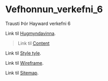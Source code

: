 # Vefhonnun_verkefni_6
 Trausti Þór Hayward verkefni 6
 
Link til [Hugmyndavinna](https://github.com/TheTimidMew/Vefhonnun_verkefni_6/blob/main/Hugmyndavinna/Hugmyndavinna.md).

>Link til [Content](https://github.com/TheTimidMew/Vefhonnun_verkefni_6/blob/main/Hugmyndavinna/Content/Content.md)
 
Link til [Style tyle](https://github.com/TheTimidMew/Vefhonnun_verkefni_6/blob/main/Style_Tyle/Style_Tile.md).

Link til [Wireframe](https://github.com/TheTimidMew/Vefhonnun_verkefni_6/blob/main/Wireframe/Wireframe.md).

Link til [Sitemap](https://github.com/TheTimidMew/Vefhonnun_verkefni_6/blob/main/Sitemap/Sitemap.md).

